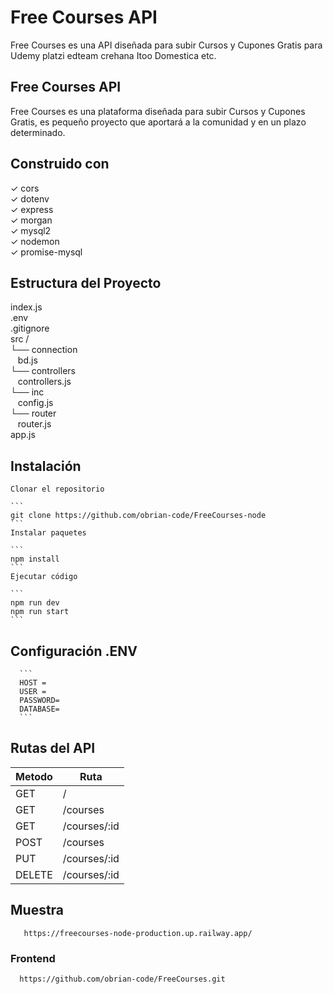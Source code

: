 # Free Courses API
 
Free Courses es una API diseñada para subir Cursos y Cupones Gratis para Udemy platzi edteam crehana Itoo Domestica etc.

## Free Courses API

Free Courses es una plataforma diseñada para subir Cursos y Cupones Gratis, es pequeño proyecto que aportará a la comunidad y en un plazo determinado.

## Construido con

✓ cors<br>
✓ dotenv<br>
✓ express<br>
✓ morgan<br>
✓ mysql2<br>
✓ nodemon<br>
✓ promise-mysql<br>

## Estructura del Proyecto

index.js <br>
.env <br>
.gitignore <br>
src / <br>
└── connection <br>
&nbsp;&nbsp;&nbsp;bd.js <br>
└── controllers <br>
&nbsp;&nbsp;&nbsp;controllers.js <br>
└── inc <br>
&nbsp;&nbsp;&nbsp;config.js <br>
└── router <br>
&nbsp;&nbsp;&nbsp;router.js <br>
app.js


## Instalación

    Clonar el repositorio   
    
    ```
    git clone https://github.com/obrian-code/FreeCourses-node
    ```
    Instalar paquetes
    
    ```
    npm install
    ```
    Ejecutar código

    ```
    npm run dev
    npm run start
    ```

## Configuración .ENV

      ```
      HOST = 
      USER = 
      PASSWORD= 
      DATABASE= 
      ```

## Rutas del API

| Metodo  | Ruta | 
| ------------- | ------------- |
| GET  | /  |
| GET  | /courses  |
| GET  | /courses/:id  |
| POST  | /courses  |
| PUT  | /courses/:id  |
| DELETE  | /courses/:id |

## Muestra

 ```
    https://freecourses-node-production.up.railway.app/
  ```

### Frontend

  ```
    https://github.com/obrian-code/FreeCourses.git
  ```